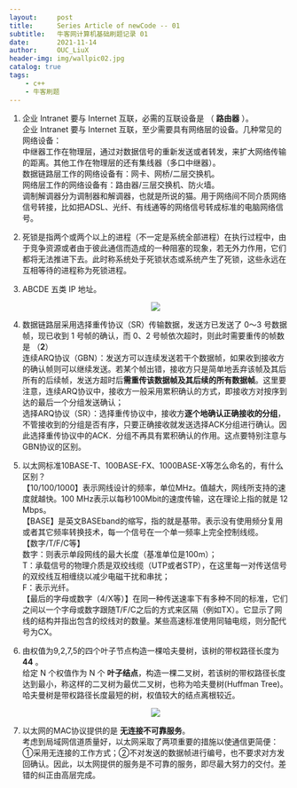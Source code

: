 ```yaml
---
layout:     post
title:      Series Article of newCode -- 01
subtitle:   牛客网计算机基础刷题记录 01         
date:       2021-11-14
author:     OUC_LiuX
header-img: img/wallpic02.jpg
catalog: true
tags:
    - c++       
    - 牛客刷题
---     
```

1. 企业 Intranet 要与 Internet 互联，必需的互联设备是 （ **路由器** ）。      
   企业 Intranet 要与 Internet 互联，至少需要具有网络层的设备。几种常见的网络设备：             
   中继器工作在物理层，通过对数据信号的重新发送或者转发，来扩大网络传输的距离。其他工作在物理层的还有集线器（多口中继器）。      
   数据链路层工作的网络设备有：网卡、网桥/二层交换机。       
   网络层工作的网络设备有：路由器/三层交换机、防火墙。         
   调制解调器分为调制器和解调器，也就是所说的猫。用于网络间不同介质网络信号转接，比如把ADSL、光纤、有线通等的网络信号转成标准的电脑网络信号。     

2. 死锁是指两个或两个以上的进程（不一定是系统全部进程）在执行过程中，由于竞争资源或者由于彼此通信而造成的一种阻塞的现象，若无外力作用，它们都将无法推进下去。此时称系统处于死锁状态或系统产生了死锁，这些永远在互相等待的进程称为死锁进程。      

3. ABCDE 五类 IP 地址。        
   <div align=center><img src="https://raw.githubusercontent.com/OUCliuxiang/OUCliuxiang.github.io/master/img/newCode/newCode001.png"></div>       


4. 数据链路层采用选择重传协议（SR）传输数据，发送方已发送了 0～3 号数据帧，现已收到 1 号帧的确认，而 0、2 号帧依次超时，则此时需要重传的帧数是 （**2**）          
   连续ARQ协议（GBN）：发送方可以连续发送若干个数据帧，如果收到接收方的确认帧则可以继续发送。若某个帧出错，接收方只是简单地丢弃该帧及其后所有的后续帧，发送方超时后**需重传该数据帧及其后续的所有数据帧**。这里要注意，连续ARQ协议中，接收方一般采用累积确认的方式，即接收方对按序到达的最后一个分组发送确认；         
   选择ARQ协议（SR）：选择重传协议中，接收方**逐个地确认正确接收的分组**，不管接收到的分组是否有序，只要正确接收就发送选择ACK分组进行确认。因此选择重传协议中的ACK．分组不再具有累积确认的作用。这点要特别注意与GBN协议的区别。        

5. 以太网标准10BASE-T、100BASE-FX、1000BASE-X等怎么命名的，有什么区别？      
   【10/100/1000】表示网线设计的频率，单位MHz。值越大，网线所支持的速度就越快。100 MHz表示以每秒100Mbit的速度传输，这在理论上指的就是 12 Mbps。            
   【BASE】是英文BASEband的缩写，指的就是基带。表示没有使用频分复用或者其它频率转换技术，每一个信号在一个单一频率上完全控制线缆。         
   【数字/T/F/C等】      
   数字：则表示单段网线的最大长度（基准单位是100m）；          
   T：承载信号的物理介质是双绞线缆（UTP或者STP），在这里每一对传送信号的双绞线互相缠绕以减少电磁干扰和串扰；       
   F：表示光纤。      
   【最后的字母或数字（4/X等）】在同一种传送速率下有多种不同的标准，它们之间以一个字母或数字跟随T/F/C之后的方式来区隔（例如TX）。它显示了网线的结构并指出包含的绞线对的数量。某些高速标准使用同轴电缆，则分配代号为CX。        

6. 由权值为9,2,7,5的四个叶子节点构造一棵哈夫曼树，该树的带权路径长度为 **44** 。        
   给定 N 个权值作为 N 个 **叶子结点**，构造一棵二叉树，若该树的带权路径长度达到最小，称这样的二叉树为最优二叉树，也称为哈夫曼树(Huffman Tree)。哈夫曼树是带权路径长度最短的树，权值较大的结点离根较近。      
   <div align=center><img src="https://raw.githubusercontent.com/OUCliuxiang/OUCliuxiang.github.io/master/img/newCode/newCode002.png"></div>       

7. 以太网的MAC协议提供的是 **无连接不可靠服务**。          
   考虑到局域网信道质量好，以太网采取了两项重要的措施以使通信更简便：①采用无连接的工作方式；②不对发送的数据帧进行编号，也不要求对方发回确认。因此，以太网提供的服务是不可靠的服务，即尽最大努力的交付。差错的纠正由高层完成。          

